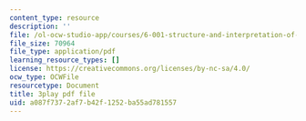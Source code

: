 ```yaml
---
content_type: resource
description: ''
file: /ol-ocw-studio-app/courses/6-001-structure-and-interpretation-of-computer-programs-spring-2005/a087f7372af7b42f1252ba55ad781557_AbK4bZhUk48.pdf
file_size: 70964
file_type: application/pdf
learning_resource_types: []
license: https://creativecommons.org/licenses/by-nc-sa/4.0/
ocw_type: OCWFile
resourcetype: Document
title: 3play pdf file
uid: a087f737-2af7-b42f-1252-ba55ad781557
---
```

